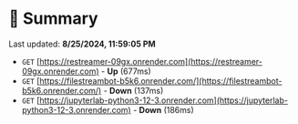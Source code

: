 # 📖 Summary
Last updated: **8/25/2024, 11:59:05 PM**

- `GET` [https://restreamer-09gx.onrender.com](https://restreamer-09gx.onrender.com) - **Up** (677ms)
- `GET` [https://filestreambot-b5k6.onrender.com/](https://filestreambot-b5k6.onrender.com/) - **Down** (137ms)
- `GET` [https://jupyterlab-python3-12-3.onrender.com](https://jupyterlab-python3-12-3.onrender.com) - **Down** (186ms)
